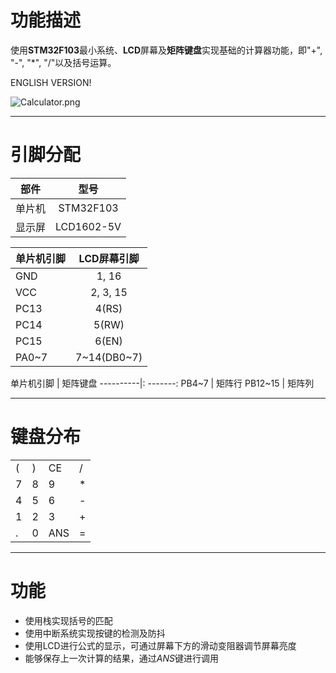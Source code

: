 # 功能描述
使用**STM32F103**最小系统、**LCD**屏幕及**矩阵键盘**实现基础的计算器功能，即"+", "-", "*", "/"以及括号运算。

ENGLISH VERSION!

![Calculator.png](https://i.loli.net/2020/08/08/EaPH6ThXvwnueZj.png)

----
# 引脚分配

部件 | 型号
----|:----:
单片机|STM32F103
显示屏|LCD1602-5V

单片机引脚 | LCD屏幕引脚
----------|:----------:
GND       | 1, 16
VCC       | 2, 3, 15
PC13      | 4(RS)
PC14      | 5(RW)
PC15      | 6(EN)
PA0~7     | 7~14(DB0~7)

单片机引脚 | 矩阵键盘
----------|: -------:
PB4~7     | 矩阵行
PB12~15   | 矩阵列

----
# 键盘分布
<table>
    <tr>
        <td>(</td>
        <td>)</td>
        <td>CE</td>
        <td>/</td>
    </tr>
    <tr>
        <td>7</td>
        <td>8</td>
        <td>9</td>
        <td>*</td>
    </tr>
    <tr>
        <td>4</td>
        <td>5</td>
        <td>6</td>
        <td>-</td>
    </tr>
    <tr>
        <td>1</td>
        <td>2</td>
        <td>3</td>
        <td>+</td>
    </tr>
    <tr>
        <td>.</td>
        <td>0</td>
        <td>ANS</td>
        <td>=</td>
    </tr>
</table>


----
# 功能

* 使用栈实现括号的匹配
* 使用中断系统实现按键的检测及防抖
* 使用LCD进行公式的显示，可通过屏幕下方的滑动变阻器调节屏幕亮度
* 能够保存上一次计算的结果，通过*ANS*键进行调用
